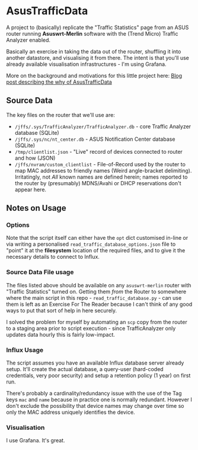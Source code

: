 # AsusTrafficData

A project to (basically) replicate the "Traffic Statistics" page from an
ASUS router running **Asuswrt-Merlin** software with the (Trend Micro)
Traffic Analyzer enabled.

Basically an exercise in taking the data out of the router, shuffling it into
another datastore, and visualising it from there. The intent is that you'll
use already available visualisation infrastructures - I'm using Grafana.

More on the background and motivations for this little project here:
[Blog post describing the why of AsusTrafficData](https://www.guided-naafi.org/systemsmanagement/2021/06/14/WhyUseAsusWhenYouCanWriteYourOwn.html)

## Source Data
The key files on the router that we'll use are:

  * `/jffs/.sys/TrafficAnalyzer/TrafficAnalyzer.db` - core Traffic Analyzer database (SQLite)
  * `/jffs/.sys/nc/nt_center.db` - ASUS Notification Center database (SQLite)
  * `/tmp/clientlist.json` - "Live" record of devices connected to router and how (JSON)
  * `/jffs/nvram/custom_clientlist` - File-of-Record used by the router to map MAC addresses to friendly names (Weird angle-bracket delimiting). Irritatingly, not _All_ known names are defined herein; names reported to the router by (presumably) MDNS/Avahi or DHCP reservations don't appear here.

## Notes on Usage

### Options
Note that the script itself can either have the `opt` dict customised in-line or
via writing a personalised `read_traffic_database_options.json` file to "point"
it at the **filesystem** location of the required files, and to give it the
necessary details to connect to Influx.

### Source Data File usage
The files listed above should be available on any `asuswrt-merlin` router with
"Traffic Statistics" turned on. Getting them _from_ the Router to somewhere
where the main script in this repo -  `read_traffic_database.py` - can use them
is left as an Exercise For The Reader  because I can't think of any good ways to
put that sort of help in here securely.

I solved the problem for myself by automating an `scp` copy from the router to
a staging area prior to script execution - since TrafficAnalyzer only updates
data hourly this is fairly low-impact.

### Influx Usage
The script assumes you have an available Influx database server already setup.
It'll create the actual database, a query-user (hard-coded credentials, very
  poor security) and setup a retention policy (1 year) on first run.

There's probably a cardinality/redundancy issue with the use of the Tag keys
`mac` and `name` because in practice one is normally redundant. However I don't
exclude the possibility that device names may change over time so only the MAC
address uniquely identifies the device.

### Visualisation
I use Grafana. It's great.
